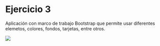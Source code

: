 # Ejercicio 3
Aplicación con marco de trabajo Bootstrap que permite usar diferentes elemetos, colores, fondos, tarjetas, entre otros.

![](https://storage.googleapis.com/academia-geek-general-bucket/modulo-1/modulo_1_img_49.png)